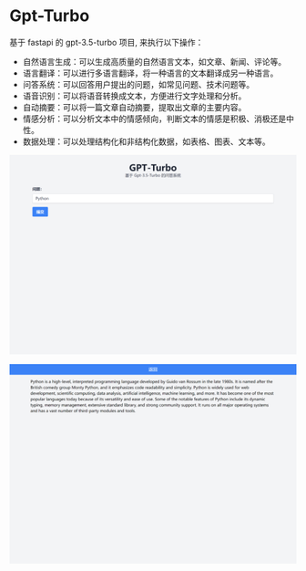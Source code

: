 # Gpt-Turbo


基于 fastapi 的 gpt-3.5-turbo 项目, 来执行以下操作：

- 自然语言生成：可以生成高质量的自然语言文本，如文章、新闻、评论等。
- 语言翻译：可以进行多语言翻译，将一种语言的文本翻译成另一种语言。
- 问答系统：可以回答用户提出的问题，如常见问题、技术问题等。
- 语音识别：可以将语音转换成文本，方便进行文字处理和分析。
- 自动摘要：可以将一篇文章自动摘要，提取出文章的主要内容。
- 情感分析：可以分析文本中的情感倾向，判断文本的情感是积极、消极还是中性。
- 数据处理：可以处理结构化和非结构化数据，如表格、图表、文本等。


![img/提问.png](img/提问.png)

![img/提问.png](img/回答.png)
